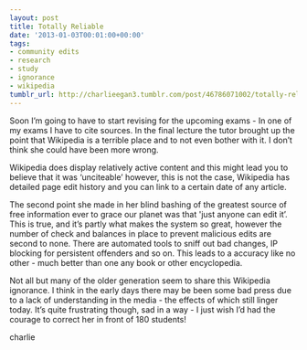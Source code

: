```yaml
---
layout: post
title: Totally Reliable
date: '2013-01-03T00:01:00+00:00'
tags:
- community edits
- research
- study
- ignorance
- wikipedia
tumblr_url: http://charlieegan3.tumblr.com/post/46786071002/totally-reliable
---
```

Soon I’m going to have to start revising for the upcoming exams - In one of my exams I have to cite sources. In the final lecture the tutor brought up the point that Wikipedia is a terrible place and to not even bother with it. I don’t think she could have been more wrong.

Wikipedia does display relatively active content and this might lead you to believe that it was ‘unciteable’ however, this is not the case, Wikipedia has detailed page edit history and you can link to a certain date of any article.

The second point she made in her blind bashing of the greatest source of free information ever to grace our planet was that 'just anyone can edit it’. This is true, and it’s partly what makes the system so great, however the number of check and balances in place to prevent malicious edits are second to none. There are automated tools to sniff out bad changes, IP blocking for persistent offenders and so on. This leads to a accuracy like no other - much better than one any book or other encyclopedia.

Not all but many of the older generation seem to share this Wikipedia ignorance. I think in the early days there may be been some bad press due to a lack of understanding in the media - the effects of which still linger today. It’s quite frustrating though, sad in a way - I just wish I’d had the courage to correct her in front of 180 students!

charlie
